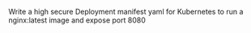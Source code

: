 Write a high secure Deployment manifest yaml for Kubernetes  to run a nginx:latest image and expose port 8080
